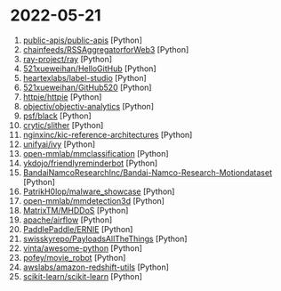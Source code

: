 # 2022-05-21

1. [public-apis/public-apis](https://github.com/public-apis/public-apis "A collective list of free APIs") [Python]
2. [chainfeeds/RSSAggregatorforWeb3](https://github.com/chainfeeds/RSSAggregatorforWeb3 "Bootstrapping your personal Web3 info hub from more than 500 RSS Feeds.") [Python]
3. [ray-project/ray](https://github.com/ray-project/ray "An open source framework that provides a simple, universal API for building distributed applications. Ray is packaged with RLlib, a scalable reinforcement learning library, and Tune, a scalable hyperparameter tuning library.") [Python]
4. [521xueweihan/HelloGitHub](https://github.com/521xueweihan/HelloGitHub "分享 GitHub 上有趣、入门级的开源项目。Share interesting, entry-level open source projects on GitHub.") [Python]
5. [heartexlabs/label-studio](https://github.com/heartexlabs/label-studio "Label Studio is a multi-type data labeling and annotation tool with standardized output format") [Python]
6. [521xueweihan/GitHub520](https://github.com/521xueweihan/GitHub520 "😘 让你“爱”上 GitHub，解决访问时图裂、加载慢的问题。（无需安装）") [Python]
7. [httpie/httpie](https://github.com/httpie/httpie "As easy as /aitch-tee-tee-pie/ 🥧 Modern, user-friendly command-line HTTP client for the API era. JSON support, colors, sessions, downloads, plugins & more. https://twitter.com/httpie") [Python]
8. [objectiv/objectiv-analytics](https://github.com/objectiv/objectiv-analytics "Objectiv is open-source product analytics infrastructure with a generic event taxonomy.") [Python]
9. [psf/black](https://github.com/psf/black "The uncompromising Python code formatter") [Python]
10. [crytic/slither](https://github.com/crytic/slither "Static Analyzer for Solidity") [Python]
11. [nginxinc/kic-reference-architectures](https://github.com/nginxinc/kic-reference-architectures "Ingress Controller Reference Architectures") [Python]
12. [unifyai/ivy](https://github.com/unifyai/ivy "The Unified Machine Learning Framework") [Python]
13. [open-mmlab/mmclassification](https://github.com/open-mmlab/mmclassification "OpenMMLab Image Classification Toolbox and Benchmark") [Python]
14. [ykdojo/friendlyreminderbot](https://github.com/ykdojo/friendlyreminderbot "A friendly reminder twitter bot to keep you healthy and happy") [Python]
15. [BandaiNamcoResearchInc/Bandai-Namco-Research-Motiondataset](https://github.com/BandaiNamcoResearchInc/Bandai-Namco-Research-Motiondataset "This repository provides motion datasets collected by Bandai Namco Research Inc") [Python]
16. [PatrikH0lop/malware_showcase](https://github.com/PatrikH0lop/malware_showcase "Understand the nature of malicious software with practical examples in Python.") [Python]
17. [open-mmlab/mmdetection3d](https://github.com/open-mmlab/mmdetection3d "OpenMMLab's next-generation platform for general 3D object detection.") [Python]
18. [MatrixTM/MHDDoS](https://github.com/MatrixTM/MHDDoS "Best DDoS Attack Script Python3, (Cyber / DDos) Attack With 56 Methods") [Python]
19. [apache/airflow](https://github.com/apache/airflow "Apache Airflow - A platform to programmatically author, schedule, and monitor workflows") [Python]
20. [PaddlePaddle/ERNIE](https://github.com/PaddlePaddle/ERNIE "Official implementations for various pre-training models of ERNIE-family, covering topics of Language Understanding & Generation, Multimodal Understanding & Generation, and beyond.") [Python]
21. [swisskyrepo/PayloadsAllTheThings](https://github.com/swisskyrepo/PayloadsAllTheThings "A list of useful payloads and bypass for Web Application Security and Pentest/CTF") [Python]
22. [vinta/awesome-python](https://github.com/vinta/awesome-python "A curated list of awesome Python frameworks, libraries, software and resources") [Python]
23. [pofey/movie_robot](https://github.com/pofey/movie_robot "轻松便捷的与家人和朋友，一同享受多终端- 致的高品质私有化观影体验。") [Python]
24. [awslabs/amazon-redshift-utils](https://github.com/awslabs/amazon-redshift-utils "Amazon Redshift Utils contains utilities, scripts and view which are useful in a Redshift environment") [Python]
25. [scikit-learn/scikit-learn](https://github.com/scikit-learn/scikit-learn "scikit-learn: machine learning in Python") [Python]
